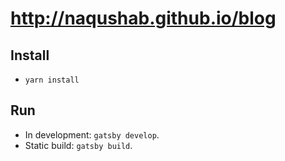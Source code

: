 # http://naqushab.github.io/blog


## Install
- `yarn install`

## Run
- In development: `gatsby develop`.
- Static build: `gatsby build`.